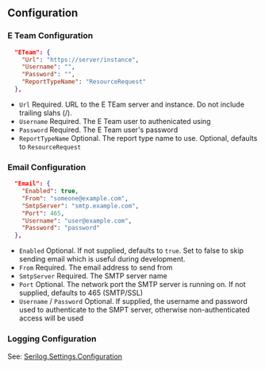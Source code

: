 

## Configuration

### E Team Configuration

```json
  "ETeam": {
    "Url": "https://server/instance",
    "Username": "",
    "Password": "",
    "ReportTypeName": "ResourceRequest"
  },
```

- ```Url``` Required. URL to the E TEam server and instance. Do not include trailing slahs (/).
- ```Username``` Required. The E Team user to authenicated using
- ```Password``` Required. The E Team user's password
- ```ReportTypeName``` Optional. The report type name to use. Optional, defaults to ```ResourceRequest```

### Email Configuration

```json
  "Email": {
    "Enabled": true,
    "From": "someone@example.com",
    "SmtpServer": "smtp.example.com",
    "Port": 465,
    "Username": "user@example.com",
    "Password": "password"
  },
```

- ```Enabled``` Optional. If not supplied, defaults to ```true```. Set to false to skip sending email which is useful during development.
- ```From``` Required. The email address to send from
- ```SmtpServer``` Required. The SMTP server name
- ```Port``` Optional. The network port the SMTP server is running on. If not supplied, defaults to 465 (SMTP/SSL)
- ```Username``` / ```Password``` Optional. If supplied, the username and password used to authenticate to the SMPT server, otherwise non-authenticated access will be used

### Logging Configuration

See: [Serilog.Settings.Configuration](https://github.com/serilog/serilog-settings-configuration)
